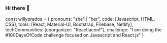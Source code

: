 ### Hi there 👋
const willyprados = {
  pronouns: "she" | "her",
  code: [Javascript, HTML, CSS],
  tools: [React, Material-UI, Bootstrap, Firebase, Netlify],
  techCommunities: [coorganizer: "Reactlaconf"],
  challenge: "I am doing the #100DaysOfCode challenge focused on Javascript and React.js"
}
